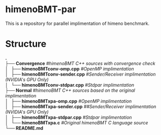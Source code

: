 # himenoBMT-par
This is a repository for parallel implimentation of himeno benchmark.

# Structure
**.**   
**├── Convergence** *#himenoBMT C++ sources with convergence check*  
**│   ├── himenoBMTconv-omp.cpp** *#OpenMP implimentation*   
**│   ├── himenoBMTconv-sender.cpp** *#Sender/Receiver implimentation (NVIDIA's GPU Only)*  
**│   └── himenoBMTconv-stdpar.cpp** *#Stdpar implimentation*  
**├── Normal** *#himenoBMT C++ sources based on the original implimentation*  
**│   ├── himenoBMTxpa-omp.cpp** *#OpenMP implimentation*  
**│   ├── himenoBMTxpa-sender.cpp** *##Sender/Receiver implimentation (NVIDIA's GPU Only)*  
**│   ├── himenoBMTxpa-stdpar.cpp** *#Stdpar implimentation*  
**│   └── himenoBMTxpa.c** *#Original himenoBMT C language source*  
**└── README.md**  
